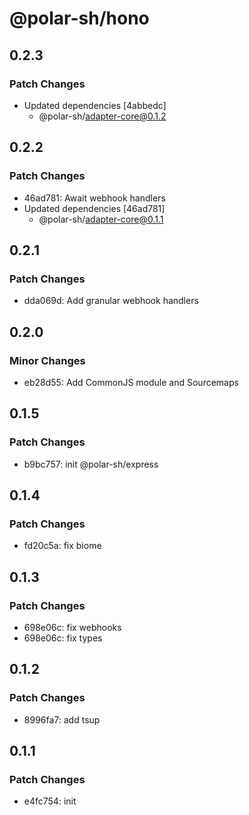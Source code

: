 # @polar-sh/hono

## 0.2.3

### Patch Changes

- Updated dependencies [4abbedc]
  - @polar-sh/adapter-core@0.1.2

## 0.2.2

### Patch Changes

- 46ad781: Await webhook handlers
- Updated dependencies [46ad781]
  - @polar-sh/adapter-core@0.1.1

## 0.2.1

### Patch Changes

- dda069d: Add granular webhook handlers

## 0.2.0

### Minor Changes

- eb28d55: Add CommonJS module and Sourcemaps

## 0.1.5

### Patch Changes

- b9bc757: init @polar-sh/express

## 0.1.4

### Patch Changes

- fd20c5a: fix biome

## 0.1.3

### Patch Changes

- 698e06c: fix webhooks
- 698e06c: fix types

## 0.1.2

### Patch Changes

- 8996fa7: add tsup

## 0.1.1

### Patch Changes

- e4fc754: init
